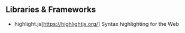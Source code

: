 ## Libraries & Frameworks
- highlight.js[https://highlightjs.org/]
Syntax highlighting for the Web  
